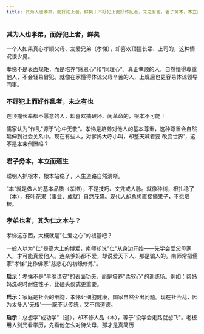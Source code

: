 ```yaml
---
title: 其为人也孝弟，而好犯上者，鲜矣；不好犯上而好作乱者，未之有也。君子务本，本立而道生；孝弟也者，其为仁之本与？
--- 
```



### 其为人也孝弟，而好犯上者，鲜矣
 
一个人如果真心孝顺父母、友爱兄弟（孝悌），却喜欢顶撞长辈、上司的，这种情况很少见。  

孝悌不是表面规矩，而是培养"感恩心"和"同理心"。真正孝顺的人，自然懂得尊重他人，不会轻易冒犯。就像在家懂得体谅父母辛苦的人，上班后也更容易体谅领导同事。


### 不好犯上而好作乱者，未之有也

连顶撞长辈都不愿意的人，却喜欢搞破坏、闹革命的，根本不可能！  

儒家认为"作乱"源于"心中无敬"。孝悌是培养对他人的基本尊重，这种尊重会自然延伸到社会关系中。现在有些人，对爹妈大呼小叫，却整天喊着要'改变世界'，这不是本末倒置吗？


### 君子务本，本立而道生 
  
聪明人抓根本，根本站稳了，人生道路自然清晰。 

“本”就是做人的基本品质（孝悌），不是技巧、文凭或人脉。就像种树，根扎稳了（本），枝叶花果（事业、成就）自然茂盛。现代人却总想直接摘果子，不愿培根。


### 孝弟也者，其为仁之本与？  

孝悌这东西，大概就是"仁爱之心"的根基吧？ 

一般人以为"仁"是高大上的博爱，南师却说"仁"从身边开始——先学会爱父母家人，才可能真爱他人。连亲爹妈都不爱，却说爱天下人，那是骗人的。南师常把儒家"孝悌"比作佛家"慈悲心的初级修炼"。


**启示**：孝悌不是"早晚请安"的表面功夫，而是培养"柔软心"的训练场。例如：帮妈妈洗碗时耐住性子，比磕头仪式更重要。  

**启示**：家庭是社会的细胞，孝悌让细胞健康，国家自然少出问题。现在社会乱，因为太多人'无根'——既不认传统，又不信道德。

**启示**：总想学"成功学"（道），却不修人品（本），等于"没学会走路就想飞"。老板用人别光看学历，先看他怎么对待父母，那才是真简历